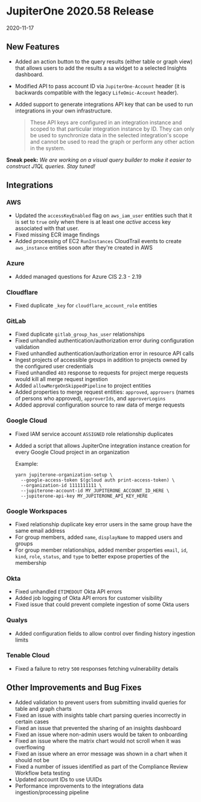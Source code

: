 # JupiterOne 2020.58 Release

2020-11-17

## New Features

- Added an action button to the query results (either table or graph view) that allows users to add
  the results a sa widget to a selected Insights dashboard. 

- Modified API to pass account ID via `JupiterOne-Account` header (it is backwards compatible with
  the legacy `LifeOmic-Account` header).

- Added support to generate integrations API key that can be used to run integrations in your own infrastructure.
  
  > These API keys are configured in an integration instance and scoped to that particular integration instance by
  > ID. They can only be used to synchronize data in the selected integration's scope and cannot be used to read 
  > the graph or perform any other action in the system.

**Sneak peek:** 
_We are working on a visual query builder to make it easier to construct J1QL queries. Stay tuned!_

## Integrations

### AWS

- Updated the `accessKeyEnabled` flag on `aws_iam_user` entities such that it is set to `true` only when there
  is at least one _active_ access key associated with that user.
- Fixed missing ECR image findings
- Added processing of EC2 `RunInstances` CloudTrail events to create `aws_instance` entities soon after 
  they're created in AWS

### Azure

- Added managed questions for Azure CIS 2.3 - 2.19

### Cloudflare

- Fixed duplicate `_key` for `cloudflare_account_role` entities

### GitLab

- Fixed duplicate `gitlab_group_has_user` relationships
- Fixed unhandled authentication/authorization error during configuration
  validation
- Fixed unhandled authentication/authorization error in resource API calls
- Ingest projects of accessible groups in addition to projects owned by the
  configured user credentials
- Fixed unhandled `403` response to requests for project merge requests would
  kill all merge request ingestion
- Added `allowMergeOnSkippedPipeline` to project entities
- Added properties to merge request entities: `approved`, `approvers` (names of
  persons who approved), `approverIds`, and `approverLogins`
- Added approval configuration source to raw data of merge requests

### Google Cloud

- Fixed IAM service account `ASSIGNED` role relationship duplicates
- Added a script that allows JupiterOne integration instance creation for every
  Google Cloud project in an organization

  Example:
  ```
  yarn jupiterone-organization-setup \
    --google-access-token $(gcloud auth print-access-token) \
    --organization-id 1111111111 \
    --jupiterone-account-id MY_JUPITERONE_ACCOUNT_ID_HERE \
    --jupiterone-api-key MY_JUPITERONE_API_KEY_HERE
  ```

### Google Workspaces

- Fixed relationship duplicate key error users in the same group have the same
  email address
- For group members, added `name`, `displayName` to mapped users and groups
- For group member relationships, added member properties `email`, `id`, `kind`, `role`,
  `status`, and `type` to better expose properties of the membership

### Okta

- Fixed unhandled `ETIMEDOUT` Okta API errors
- Added job logging of Okta API errors for customer visibility
- Fixed issue that could prevent complete ingestion of some Okta users

### Qualys

- Added configuration fields to allow control over finding history ingestion limits

### Tenable Cloud

- Fixed a failure to retry `500` responses fetching vulnerability details

## Other Improvements and Bug Fixes

- Added validation to prevent users from submitting invalid queries for table and graph charts
- Fixed an issue with insights table chart parsing queries incorrectly in certain cases
- Fixed an issue that prevented the sharing of an insights dashboard
- Fixed an issue where non-admin users would be taken to onboarding
- Fixed an issue where the matrix chart would not scroll when it was overflowing
- Fixed an issue where an error message was shown in a chart when it should not be
- Fixed a number of issues identified as part of the Compliance Review Workflow beta testing
- Updated account IDs to use UUIDs
- Performance improvements to the integrations data ingestion/processing pipeline